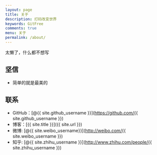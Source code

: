 ```yaml
---
layout: page
title: 关于
description: 打码改变世界
keywords: GitFree
comments: true
menu: 关于
permalink: /about/
---
```


太懒了，什么都不想写

## 坚信

* 简单的就是最美的

## 联系

* GitHub：[@{{ site.github_username }}](https://github.com/{{ site.github_username }})
* 博客：[{{ site.title }}]({{ site.url }})
* 微博: [@{{ site.weibo_username}}](http://weibo.com/{{ site.weibo_username }})
* 知乎: [@{{ site.zhihu_username }}](http://www.zhihu.com/people/{{ site.zhihu_username }})
